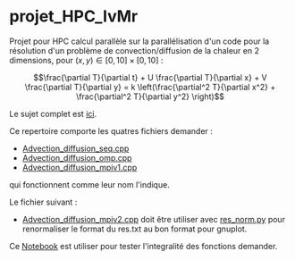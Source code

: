 # projet_HPC_IvMr

Projet pour HPC calcul parallèle sur la parallélisation d'un code pour la résolution d'un problème de convection/diffusion de la chaleur en 2 dimensions, pour $(x,y) \in [0,10] \times [0,10]$ : 

$$\frac{\partial T}{\partial t} + U \frac{\partial T}{\partial x} + V \frac{\partial T}{\partial y} = k \left(\frac{\partial^2 T}{\partial x^2} + \frac{\partial^2 T}{\partial y^2} \right)$$

Le sujet complet est [ici](https://github.com/Davidson-Lova/projet_HPC_IvMr/blob/master/projet_cours_parallele.pdf).

Ce repertoire comporte les quatres fichiers demander :
- [Advection_diffusion_seq.cpp](https://github.com/Davidson-Lova/projet_HPC_IvMr/blob/master/Advection_diffusion_seq.cpp)
- [Advection_diffusion_omp.cpp](https://github.com/Davidson-Lova/projet_HPC_IvMr/blob/master/Advection_diffusion_omp.cpp)
- [Advection_diffusion_mpiv1.cpp](https://github.com/Davidson-Lova/projet_HPC_IvMr/blob/master/Advection_diffusion_mpiv1.cpp)

qui fonctionnent comme leur nom l'indique.

Le fichier suivant :
- [Advection_diffusion_mpiv2.cpp](https://github.com/Davidson-Lova/projet_HPC_IvMr/blob/master/Advection_diffusion_mpiv2.cpp)
doit être utiliser avec [res_norm.py](https://github.com/Davidson-Lova/projet_HPC_IvMr/blob/master/res_norm.py) pour renormaliser le format du res.txt au bon format pour gnuplot.

Ce [Notebook](https://github.com/Davidson-Lova/projet_HPC_IvMr/blob/master/tests.ipynb) est utiliser pour tester l'integralité des fonctions demander.